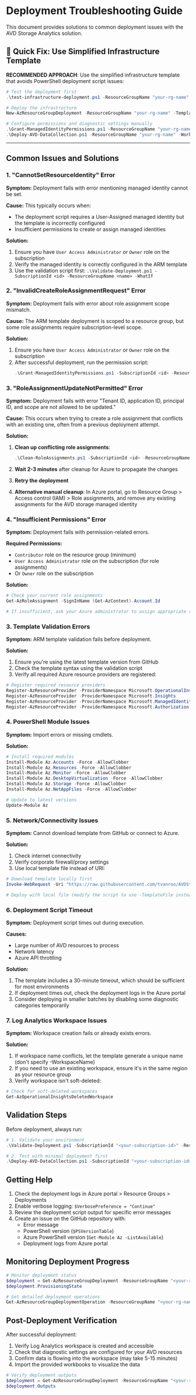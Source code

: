# Deployment Troubleshooting Guide

This document provides solutions to common deployment issues with the AVD Storage Analytics solution.

## 🚀 Quick Fix: Use Simplified Infrastructure Template

**RECOMMENDED APPROACH**: Use the simplified infrastructure template that avoids PowerShell deployment script issues:

```powershell
# Test the deployment first
.\test-infrastructure-deployment.ps1 -ResourceGroupName "your-rg-name"

# Deploy the infrastructure
New-AzResourceGroupDeployment -ResourceGroupName "your-rg-name" -TemplateFile ".\AVD Workbook\deploy-avd-infrastructure.json" -TemplateParameterFile ".\AVD Workbook\deploy-avd-infrastructure.parameters.json"

# Configure permissions and diagnostic settings manually
.\Grant-ManagedIdentityPermissions.ps1 -ResourceGroupName "your-rg-name"
.\Deploy-AVD-DataCollection.ps1 -ResourceGroupName "your-rg-name" -WorkspaceName "AVDStorageAuditLAW"
```

---

## Common Issues and Solutions

### 1. "CannotSetResourceIdentity" Error

**Symptom:** Deployment fails with error mentioning managed identity cannot be set.

**Cause:** This typically occurs when:
- The deployment script requires a User-Assigned managed identity but the template is incorrectly configured
- Insufficient permissions to create or assign managed identities

**Solution:**
1. Ensure you have `User Access Administrator` or `Owner` role on the subscription
2. Verify the managed identity is correctly configured in the ARM template
3. Use the validation script first: `.\Validate-Deployment.ps1 -SubscriptionId <id> -ResourceGroupName <name> -WhatIf`

### 2. "InvalidCreateRoleAssignmentRequest" Error

**Symptom:** Deployment fails with error about role assignment scope mismatch.

**Cause:** The ARM template deployment is scoped to a resource group, but some role assignments require subscription-level scope.

**Solution:**
1. Ensure you have `User Access Administrator` or `Owner` role on the subscription
2. After successful deployment, run the permission script:
   ```powershell
   .\Grant-ManagedIdentityPermissions.ps1 -SubscriptionId <id> -ResourceGroupName <name>
   ```

### 3. "RoleAssignmentUpdateNotPermitted" Error

**Symptom:** Deployment fails with error "Tenant ID, application ID, principal ID, and scope are not allowed to be updated."

**Cause:** This occurs when trying to create a role assignment that conflicts with an existing one, often from a previous deployment attempt.

**Solution:**
1. **Clean up conflicting role assignments**:
   ```powershell
   .\Clean-RoleAssignments.ps1 -SubscriptionId <id> -ResourceGroupName <name>
   ```

2. **Wait 2-3 minutes** after cleanup for Azure to propagate the changes

3. **Retry the deployment**

4. **Alternative manual cleanup**: In Azure portal, go to Resource Group > Access control (IAM) > Role assignments, and remove any existing assignments for the AVD storage managed identity

### 4. "Insufficient Permissions" Error

**Symptom:** Deployment fails with permission-related errors.

**Required Permissions:**
- `Contributor` role on the resource group (minimum)
- `User Access Administrator` role on the subscription (for role assignments)
- Or `Owner` role on the subscription

**Solution:**
```powershell
# Check your current role assignments
Get-AzRoleAssignment -SignInName (Get-AzContext).Account.Id

# If insufficient, ask your Azure administrator to assign appropriate roles
```

### 3. Template Validation Errors

**Symptom:** ARM template validation fails before deployment.

**Solution:**
1. Ensure you're using the latest template version from GitHub
2. Check the template syntax using the validation script
3. Verify all required Azure resource providers are registered:

```powershell
# Register required resource providers
Register-AzResourceProvider -ProviderNamespace Microsoft.OperationalInsights
Register-AzResourceProvider -ProviderNamespace Microsoft.Insights
Register-AzResourceProvider -ProviderNamespace Microsoft.ManagedIdentity
Register-AzResourceProvider -ProviderNamespace Microsoft.Authorization
```

### 4. PowerShell Module Issues

**Symptom:** Import errors or missing cmdlets.

**Solution:**
```powershell
# Install required modules
Install-Module Az.Accounts -Force -AllowClobber
Install-Module Az.Resources -Force -AllowClobber
Install-Module Az.Monitor -Force -AllowClobber
Install-Module Az.DesktopVirtualization -Force -AllowClobber
Install-Module Az.Storage -Force -AllowClobber
Install-Module Az.NetAppFiles -Force -AllowClobber

# Update to latest versions
Update-Module Az
```

### 5. Network/Connectivity Issues

**Symptom:** Cannot download template from GitHub or connect to Azure.

**Solution:**
1. Check internet connectivity
2. Verify corporate firewall/proxy settings
3. Use local template file instead of URI:

```powershell
# Download template locally first
Invoke-WebRequest -Uri "https://raw.githubusercontent.com/tvanroo/AVDStorageAudit/main/AVD%20Workbook/deploy-avd-data-collection.json" -OutFile ".\deploy-avd-data-collection.json"

# Deploy with local file (modify the script to use -TemplateFile instead of -TemplateUri)
```

### 6. Deployment Script Timeout

**Symptom:** Deployment script times out during execution.

**Causes:**
- Large number of AVD resources to process
- Network latency
- Azure API throttling

**Solution:**
1. The template includes a 30-minute timeout, which should be sufficient for most environments
2. If deployment times out, check the deployment logs in the Azure portal
3. Consider deploying in smaller batches by disabling some diagnostic categories temporarily

### 7. Log Analytics Workspace Issues

**Symptom:** Workspace creation fails or already exists errors.

**Solution:**
1. If workspace name conflicts, let the template generate a unique name (don't specify -WorkspaceName)
2. If you need to use an existing workspace, ensure it's in the same region as your resource group
3. Verify workspace isn't soft-deleted:

```powershell
# Check for soft-deleted workspaces
Get-AzOperationalInsightsDeletedWorkspace
```

## Validation Steps

Before deployment, always run:

```powershell
# 1. Validate your environment
.\Validate-Deployment.ps1 -SubscriptionId "<your-subscription-id>" -ResourceGroupName "<your-rg-name>" -WhatIf

# 2. Test with minimal deployment first
.\Deploy-AVD-DataCollection.ps1 -SubscriptionId "<your-subscription-id>" -ResourceGroupName "<test-rg-name>" -EnableHostPoolDiagnostics $false -EnableStorageDiagnostics $false -EnableANFDiagnostics $false
```

## Getting Help

1. Check the deployment logs in Azure portal > Resource Groups > Deployments
2. Enable verbose logging: `$VerbosePreference = "Continue"`
3. Review the deployment script output for specific error messages
4. Create an issue on the GitHub repository with:
   - Error message
   - PowerShell version (`$PSVersionTable`)
   - Azure PowerShell version (`Get-Module Az -ListAvailable`)
   - Deployment logs from Azure portal

## Monitoring Deployment Progress

```powershell
# Monitor deployment status
$deployment = Get-AzResourceGroupDeployment -ResourceGroupName "<your-rg-name>" -Name "<deployment-name>"
$deployment.ProvisioningState

# Get detailed deployment operations
Get-AzResourceGroupDeploymentOperation -ResourceGroupName "<your-rg-name>" -DeploymentName "<deployment-name>"
```

## Post-Deployment Verification

After successful deployment:

1. Verify Log Analytics workspace is created and accessible
2. Check that diagnostic settings are configured for your AVD resources
3. Confirm data is flowing into the workspace (may take 5-15 minutes)
4. Import the provided workbooks to visualize the data

```powershell
# Verify deployment outputs
$deployment = Get-AzResourceGroupDeployment -ResourceGroupName "<your-rg-name>" -Name "<deployment-name>"
$deployment.Outputs
```
